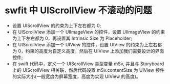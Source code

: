 # swfit 中 UIScrollView 不滚动的问题

- 设置 UIScrollView 的约束为上下左右都为 0;
- 在 UIScrollView 添加一个 UIImageView 的控件，设置 UIImageView 的约束为上下左右都为 0，再设置其 Intrinsic Size 为 Placeholder;
- 在 UIScrollView 添加一个 UIView 的控件，设置 UIView 的约束为上左右都为 0，约束的高度为自定义高度，然后在 UIView 上添加我们需要设计的界面控件;
- 在 swift 代码中，定义一个 UIScrollView 类型变量 mSv, 并且与 Storyboard 上的 UIScrollView 相关联，然后代码设置 mSv.contentSize 为 UIView 控件的实际大小(一般宽度为屏幕宽度，高度为实现 UIView 的高度)。
